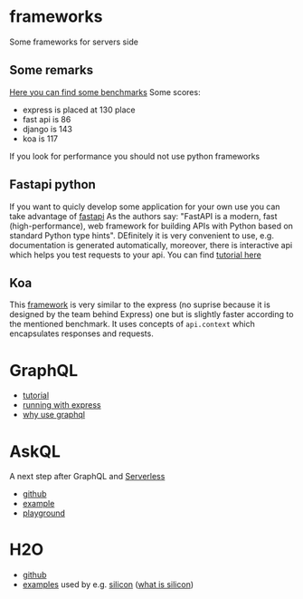 # frameworks
Some frameworks for servers side

## Some remarks
[Here you can find some benchmarks](https://www.techempower.com/benchmarks/#hw=ph&test=composite&section=data-r22)
Some scores:
- express is placed at 130 place
- fast api is 86
- django is 143
- koa is 117

If you look for performance you should not use python frameworks


## Fastapi python

If you want to quicly develop some application for your own use you can take advantage of [fastapi](https://fastapi.tiangolo.com/)
As the authors say: "FastAPI is a modern, fast (high-performance), web framework for building APIs with Python based on standard Python type hints". DEfinitely it is very convenient to use, e.g. documentation is generated automatically, moreover, there is interactive api which helps you test requests to your api. You can find [tutorial here](https://fastapi.tiangolo.com/tutorial/)


## Koa

This [framework](https://koajs.com/) is very similar to the express (no suprise because it is designed by the team behind Express) one but is slightly faster according to the mentioned benchmark. It uses concepts of `api.context` which encapsulates responses and requests.  

# GraphQL

- [tutorial](https://graphql.org/learn/)
- [running with express](https://graphql.org/graphql-js/running-an-express-graphql-server/)
- [why use graphql](https://www.apollographql.com/blog/why-use-graphql)


# AskQL
A next step after GraphQL and [Serverless](https://github.com/serverless/serverless)
- [github](https://github.com/CatchTheTornado/askql)
- [example](https://github.com/YonatanKra/askql-demo)
- [playground](https://cli.askql.org/#)


# H2O

- [github](https://github.com/h2o/h2o/wiki)
- [examples](https://github.com/h2o/h2o/wiki/Projects-and-Examples-using-libh2o) used by e.g. [silicon](https://github.com/matt-42/silicon) ([what is silicon](https://siliconframework.org/))
